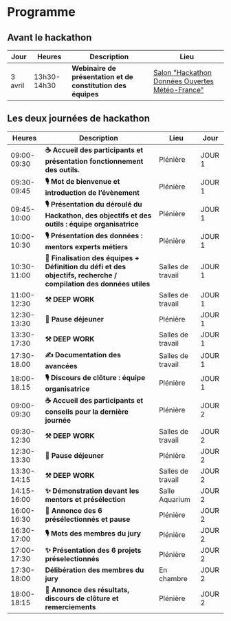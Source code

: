 # Programme

## Avant le hackathon

| Jour    | Heures      | Description                                                  | Lieu                                                                                                                                                                   |
| ------- | ----------- | ------------------------------------------------------------ | ---------------------------------------------------------------------------------------------------------------------------------------------------------------------- |
| 3 avril | 13h30-14h30 | **Webinaire de présentation et de constitution des équipes** | [Salon "Hackathon Données Ouvertes Météo-France"](https://webinaire.numerique.gouv.fr/meeting/signin/31695/creator/1000/hash/071b39912b67c3d37dfc33e6f5f5fd83753187fc) |

## Les deux journées de hackathon

| Heures      | Description                                                                                                       | Lieu              | Jour   |
| ----------- | ----------------------------------------------------------------------------------------------------------------- | ----------------- | ------ |
| 09:00-09:30 | **☕️ Accueil des participants et présentation fonctionnement des outils.**                                        | Plénière          | JOUR 1 |
| 09:30-09:45 | **🎙 Mot de bienvenue et introduction de l’évènement**                                                            | Plénière          | JOUR 1 |
| 09:45-10:00 | **🎙 Présentation du déroulé du Hackathon, des objectifs et des outils : équipe organisatrice**                   | Plénière          | JOUR 1 |
| 10:00-10:30 | **🎙 Présentation des données : mentors experts métiers**                                                         | Plénière          | JOUR 1 |
| 10:30-11:00 | **💭 Finalisation des équipes + Définition du défi et des objectifs, recherche / compilation des données utiles** | Salles de travail | JOUR 1 |
| 11:00-12:30 | **⚒ DEEP WORK**                                                                                                   | Salles de travail | JOUR 1 |
| 12:30-13:30 | **🍜 Pause déjeuner**                                                                                             | Plénière          | JOUR 1 |
| 13:30-17:30 | **⚒ DEEP WORK**                                                                                                   | Salles de travail | JOUR 1 |
| 17:30-18.00 | **✍️ Documentation des avancées**                                                                                 | Salles de travail | JOUR 1 |
| 18:00-18.15 | **🎙 Discours de clôture : équipe organisatrice**                                                                 | Plénière          | JOUR 1 |
| 09:00-09:30 | **☕️ Accueil des participants et conseils pour la dernière journée**                                              | Plénière          | JOUR 2 |
| 09:30-12:30 | **⚒ DEEP WORK**                                                                                                   | Salles de travail | JOUR 2 |
| 12:30-13:30 | **🍜 Pause déjeuner**                                                                                             | Plénière          | JOUR 2 |
| 13:30-14:15 | **⚒ DEEP WORK**                                                                                                   | Salles de travail | JOUR 2 |
| 14:15-16:00 | **✨ Démonstration devant les mentors et présélection**                                                            | Salle Aquarium    | JOUR 2 |
| 16:00-16:30 | **🥁 Annonce des 6 présélectionnés et pause**                                                                     | Plénière          | JOUR 2 |
| 16:30-17:00 | **🎙 Mots des membres du jury**                                                                                   | Plénière          | JOUR 2 |
| 17:00-17:30 | **✨ Présentation des 6 projets préselectionnés**                                                                  | Plénière          | JOUR 2 |
| 17:30-18:00 | **Délibération des membres du jury**                                                                              | En chambre        | JOUR 2 |
| 18:00-18:15 | **🥁 Annonce des résultats, discours de clôture et remerciements**                                                | Plénière          | JOUR 2 |


